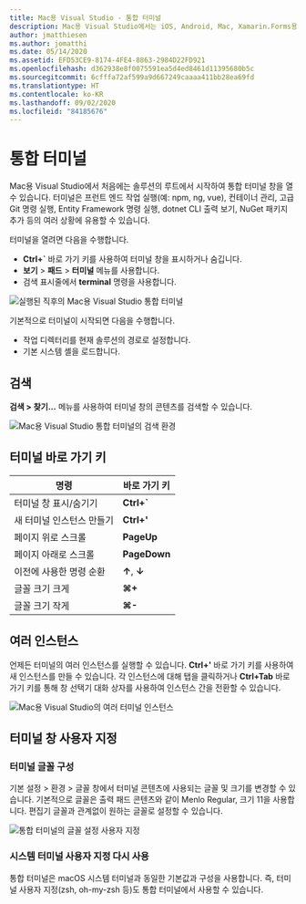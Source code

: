 ```yaml
---
title: Mac용 Visual Studio - 통합 터미널
description: Mac용 Visual Studio에서는 iOS, Android, Mac, Xamarin.Forms용 Xamarin 프로젝트와 ASP.NET Core 웹 사이트를 비롯하여 macOS에서 .NET 애플리케이션을 빌드하기 위한 통합 개발 환경을 제공합니다.
author: jmatthiesen
ms.author: jomatthi
ms.date: 05/14/2020
ms.assetid: EFD53CE9-8174-4FE4-8863-2984D22FD921
ms.openlocfilehash: d362938e8f0075591ea5d4ed8461d11395680b5c
ms.sourcegitcommit: 6cfffa72af599a9d667249caaaa411bb28ea69fd
ms.translationtype: HT
ms.contentlocale: ko-KR
ms.lasthandoff: 09/02/2020
ms.locfileid: "84185676"
---
```

# <a name="integrated-terminal"></a>통합 터미널
Mac용 Visual Studio에서 처음에는 솔루션의 루트에서 시작하여 통합 터미널 창을 열 수 있습니다. 터미널은 프런트 엔드 작업 실행(예: npm, ng, vue), 컨테이너 관리, 고급 Git 명령 실행, Entity Framework 명령 실행, dotnet CLI 출력 보기, NuGet 패키지 추가 등의 여러 상황에 유용할 수 있습니다. 

터미널을 열려면 다음을 수행합니다.
- **Ctrl+`** 바로 가기 키를 사용하여 터미널 창을 표시하거나 숨깁니다.
- **보기** \> **패드** \> **터미널** 메뉴를 사용합니다.
- 검색 표시줄에서 **terminal** 명령을 사용합니다.

![*실행된 직후의 Mac용 Visual Studio 통합 터미널*](media/integrated-terminal-intro.png)

기본적으로 터미널이 시작되면 다음을 수행합니다.
- 작업 디렉터리를 현재 솔루션의 경로로 설정합니다.
- 기본 시스템 셸을 로드합니다.

## <a name="search"></a>검색
**검색 > 찾기...** 메뉴를 사용하여 터미널 창의 콘텐츠를 검색할 수 있습니다.

![*Mac용 Visual Studio 통합 터미널의 검색 환경*](media/integrated-terminal-search.png)

## <a name="terminal-keyboard-shortcuts"></a>터미널 바로 가기 키
|명령|바로 가기 키|
|-|-|
|터미널 창 표시/숨기기|**Ctrl+`**|
|새 터미널 인스턴스 만들기|**Ctrl+'**|
|페이지 위로 스크롤|**PageUp**|
|페이지 아래로 스크롤|**PageDown**|
|이전에 사용한 명령 순환|**↑**, **↓**|
|글꼴 크기 크게|**⌘+**|
|글꼴 크기 작게|**⌘-**|

## <a name="multiple-instances"></a>여러 인스턴스
언제든 터미널의 여러 인스턴스를 실행할 수 있습니다. **Ctrl+'** 바로 가기 키를 사용하여 새 인스턴스를 만들 수 있습니다. 각 인스턴스에 대해 탭을 클릭하거나 **Ctrl+Tab** 바로 가기 키를 통해 창 선택기 대화 상자를 사용하여 인스턴스 간을 전환할 수 있습니다.

![*Mac용 Visual Studio의 여러 터미널 인스턴스*](media/integrated-terminal-multiple-instances.png) 

## <a name="customizing-the-terminal-window"></a>터미널 창 사용자 지정
### <a name="configuring-the-terminal-font"></a>터미널 글꼴 구성
기본 설정 > 환경 > 글꼴 창에서 터미널 콘텐츠에 사용되는 글꼴 및 크기를 변경할 수 있습니다. 기본적으로 글꼴은 출력 패드 콘텐츠와 같이 Menlo Regular, 크기 11을 사용합니다. 편집기 글꼴과 관계없이 원하는 글꼴로 설정할 수 있습니다.

![*통합 터미널의 글꼴 설정 사용자 지정*](media/integrated-terminal-change-font.png)

### <a name="reusing-system-terminal-customizations"></a>시스템 터미널 사용자 지정 다시 사용
통합 터미널은 macOS 시스템 터미널과 동일한 기본값과 구성을 사용합니다. 즉, 터미널 사용자 지정(zsh, oh-my-zsh 등)도 통합 터미널에서 사용할 수 있습니다.
